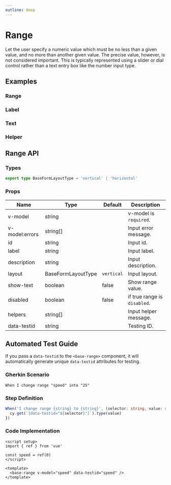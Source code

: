 ```yaml
---
outline: deep
---
```


<script setup lang="ts">
import RangeExample from './demo/range/range-example.vue'
import RangeLabel from './demo/range/range-label.vue'
import RangeText from './demo/range/range-text.vue'
import RangeHelper from './demo/range/range-helper.vue'

</script>

# Range

Let the user specify a numeric value which must be no less than a given value, and no more than another given value. The precise value, however, is not considered important. This is typically represented using a slider or dial control rather than a text entry box like the number input type.

## Examples

### Range

<!--@include: ./demo/range/range-example.md-->

### Label

<!--@include: ./demo/range/range-label.md-->

### Text

<!--@include: ./demo/range/range-text.md-->

### Helper

<!--@include: ./demo/range/range-helper.md-->

## Range API

### Types

```ts
export type BaseFormLayoutType = 'vertical' | 'horizontal'
```

### Props

| Name           | Type               | Default    | Description                  |
| -------------- | ------------------ | ---------- | ---------------------------- |
| v-model        | string             |            | v-model is `required`.       |
| v-model:errors | string[]           |            | Input error message.         |
| id             | string             |            | Input id.                    |
| label          | string             |            | Input label.                 |
| description    | string             |            | Input description.           |
| layout         | BaseFormLayoutType | `vertical` | Input layout.                |
| show-text      | boolean            | false      | Show range value.            |
| disabled       | boolean            | false      | if true range is `disabled`. |
| helpers        | string[]           |            | Input helper message.        |
| data-testid    | string             |            | Testing ID.                  |

## Automated Test Guide

If you pass a `data-testid` to the `<base-range>` component, it will automatically generate unique `data-testid` attributes for testing.

### Gherkin Scenario

```feature
When I change range "speed" into "25"
```

### Step Definition

```ts
When('I change range {string} to {string}', (selector: string, value: string) => {
  cy.get(`[data-testid="${selector}"]`).type(value)
})
```

### Code Implementation

```vue
<script setup>
import { ref } from 'vue'

const speed = ref(0)
</script>

<template>
  <base-range v-model="speed" data-testid="speed" />
</template>
```
